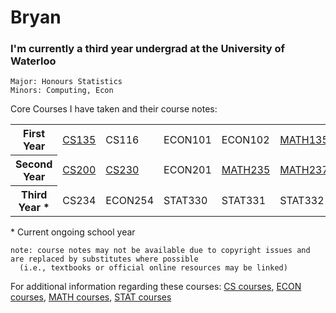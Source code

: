 # Bryan

### I'm currently a third year undergrad at the University of Waterloo

```
Major: Honours Statistics
Minors: Computing, Econ
```

Core Courses I have taken and their course notes:
<table>
  <tr>
    <th>First Year</th>
    <td><a href="https://student.cs.uwaterloo.ca/~cs135/smods/topics/">CS135</a></td>
    <td>CS116</td>
    <td>ECON101</td>
    <td>ECON102</td>
    <td><a href="https://github.com/SomeArbitraryMathMajor/SomeArbitraryMathMajor/tree/MATH">MATH135</a></td>
    <td><a href="https://open.math.uwaterloo.ca/1">MATH136</a></td>
    <td><a href="https://github.com/SomeArbitraryMathMajor/SomeArbitraryMathMajor/tree/MATH">MATH137</a></td>
    <td><a href="https://github.com/SomeArbitraryMathMajor/SomeArbitraryMathMajor/tree/MATH">MATH138</a></td>
  </tr>
    <th>Second Year</th>
    <td><a href="https://student.cs.uwaterloo.ca/~cs200/">CS200</a></td>
    <td><a href="https://student.cs.uwaterloo.ca/~cs230/s22/lectures.shtml">CS230</a></td>
    <td>ECON201</td>
    <td><a href="https://github.com/SomeArbitraryMathMajor/SomeArbitraryMathMajor/tree/MATH"">MATH235</a></td>
    <td><a href="https://github.com/SomeArbitraryMathMajor/SomeArbitraryMathMajor/tree/MATH">MATH237</a></td>
    <td><a href="https://github.com/SomeArbitraryMathMajor/SomeArbitraryMathMajor/tree/MATH">MATH239</a></td>
    <td><a href="https://github.com/SomeArbitraryMathMajor/SomeArbitraryMathMajor/tree/STAT">STAT230</a></td>
    <td><a href="https://github.com/SomeArbitraryMathMajor/SomeArbitraryMathMajor/tree/STAT">STAT231</a></td>
    <td><a href="https://github.com/SomeArbitraryMathMajor/SomeArbitraryMathMajor/tree/STAT">STAT333</a></td>
  </tr>
  <tr>
    <th>Third Year *</th>
    <td>CS234</td>
    <td>ECON254</td>
    <td>STAT330</td>
    <td>STAT331</td>
    <td>STAT332</td>
  </tr>
</table>

\* Current ongoing school year

```
note: course notes may not be available due to copyright issues and are replaced by substitutes where possible
  (i.e., textbooks or official online resources may be linked)
```

For additional information regarding these courses: <a href="https://ucalendar.uwaterloo.ca/2021/COURSE/course-CS.html">CS courses</a>, <a href="https://ucalendar.uwaterloo.ca/2223/COURSE/course-ECON.html">ECON courses</a>, <a href="https://ucalendar.uwaterloo.ca/2021/COURSE/course-MATH.html">MATH courses</a>, <a href="https://ucalendar.uwaterloo.ca/2021/COURSE/course-STAT.html">STAT courses</a>
